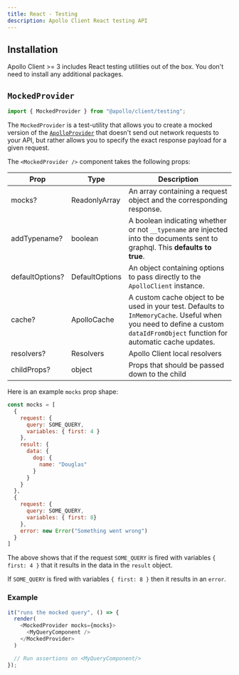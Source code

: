 ```yaml
---
title: React - Testing
description: Apollo Client React testing API
---
```


## Installation

Apollo Client >= 3 includes React testing utilities out of the box. You don't need to install any additional packages.

## `MockedProvider`

```js
import { MockedProvider } from "@apollo/client/testing";
```

The `MockedProvider` is a test-utility that allows you to create a mocked version of the [`ApolloProvider`](/api/react-hooks/#apolloprovider) that doesn't send out network requests to your API, but rather allows you to specify the exact response payload for a given request.

The `<MockedProvider />` component takes the following props:

| Prop | Type | Description |
| - | - | - |
| mocks? | ReadonlyArray<MockedResponse> | An array containing a request object and the corresponding response. |
| addTypename? | boolean | A boolean indicating whether or not `__typename` are injected into the documents sent to graphql. This **defaults to true**. |
| defaultOptions? | DefaultOptions | An object containing options to pass directly to the `ApolloClient` instance. |
| cache? | ApolloCache<TSerializedCache> | A custom cache object to be used in your test. Defaults to `InMemoryCache`. Useful when you need to define a custom `dataIdFromObject` function for automatic cache updates. |
| resolvers? | Resolvers | Apollo Client local resolvers |
| childProps? | object | Props that should be passed down to the child |

Here is an example `mocks` prop shape:

```js
const mocks = [
  {
    request: {
      query: SOME_QUERY,
      variables: { first: 4 }
    },
    result: {
      data: {
        dog: {
          name: "Douglas"
        }
      }
    }
  },
  {
    request: {
      query: SOME_QUERY,
      variables: { first: 8}
    },
    error: new Error("Something went wrong")
  }
]
```

The above shows that if the request `SOME_QUERY` is fired with variables `{ first: 4 }` that it results in the data in the `result` object.

If `SOME_QUERY` is fired with variables `{ first: 8 }` then it results in an `error`.

### Example

```js
it("runs the mocked query", () => {
  render(
    <MockedProvider mocks={mocks}>
      <MyQueryComponent />
    </MockedProvider>
  )

  // Run assertions on <MyQueryComponent/>
});
```
